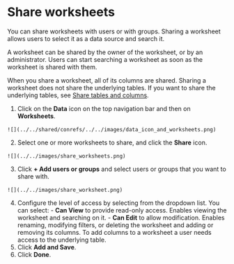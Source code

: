 # Share worksheets

You can share worksheets with users or with groups. Sharing a worksheet allows users to select it as a data source and search it.

A worksheet can be shared by the owner of the worksheet, or by an administrator. Users can start searching a worksheet as soon as the worksheet is shared with them.

When you share a worksheet, all of its columns are shared. Sharing a worksheet does not share the underlying tables. If you want to share the underlying tables, see [Share tables and columns](share_source_tables.html#).

1.   Click on the **Data** icon on the top navigation bar and then on **Worksheets**. 

    ![](../../shared/conrefs/../../images/data_icon_and_worksheets.png)

2.   Select one or more worksheets to share, and click the **Share** icon. 

    ![](../../images/share_worksheets.png)

3.   Click **+ Add users or groups** and select users or groups that you want to share with. 

    ![](../../images/share_worksheet.png)

4.   Configure the level of access by selecting from the dropdown list. You can select: 
    -   **Can View** to provide read-only access. Enables viewing the worksheet and searching on it.
    -   **Can Edit** to allow modification. Enables renaming, modifying filters, or deleting the worksheet and adding or removing its columns. To add columns to a worksheet a user needs access to the underlying table.
5.   Click **Add and Save**. 
6.   Click **Done**. 

